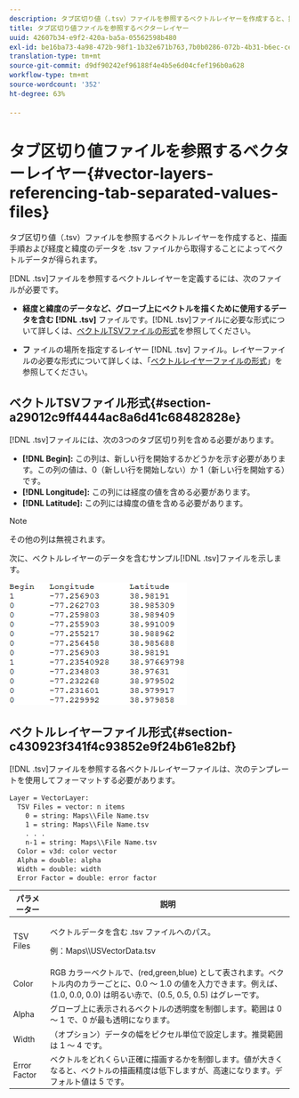 ```yaml
---
description: タブ区切り値（.tsv）ファイルを参照するベクトルレイヤーを作成すると、描画手順および経度と緯度のデータを .tsv ファイルから取得することによってベクトルデータが得られます。
title: タブ区切り値ファイルを参照するベクターレイヤー
uuid: 42607b34-e9f2-420a-ba5a-05562598b480
exl-id: be16ba73-4a98-472b-98f1-1b32e671b763,7b0b0286-072b-4b31-b6ec-ced322da5236
translation-type: tm+mt
source-git-commit: d9df90242ef96188f4e4b5e6d04cfef196b0a628
workflow-type: tm+mt
source-wordcount: '352'
ht-degree: 63%

---
```


# タブ区切り値ファイルを参照するベクターレイヤー{#vector-layers-referencing-tab-separated-values-files}

タブ区切り値（.tsv）ファイルを参照するベクトルレイヤーを作成すると、描画手順および経度と緯度のデータを .tsv ファイルから取得することによってベクトルデータが得られます。

[!DNL .tsv]ファイルを参照するベクトルレイヤーを定義するには、次のファイルが必要です。

* **経度と緯度のデータなど、グローブ上にベクトルを描くために使用するデータを含む [!DNL .tsv]** ファイルです。[!DNL .tsv]ファイルに必要な形式について詳しくは、[ベクトルTSVファイルの形式](../../../../home/c-geo-oview/c-wk-img-lyrs/c-wk-vctr-lyrs/c-tab-sep-val-files.md#section-a29012c9ff4444ac8a6d41c68482828e)を参照してください。

* **フ** ァイルの場所を指定するレイヤー [!DNL .tsv] ファイル。レイヤーファイルの必要な形式について詳しくは、「[ベクトルレイヤーファイルの形式](../../../../home/c-geo-oview/c-wk-img-lyrs/c-wk-vctr-lyrs/c-tab-sep-val-files.md#section-c430923f341f4c93852e9f24b61e82bf)」を参照してください。

## ベクトルTSVファイル形式{#section-a29012c9ff4444ac8a6d41c68482828e}

[!DNL .tsv]ファイルには、次の3つのタブ区切り列を含める必要があります。

* **[!DNL Begin]:** この列は、新しい行を開始するかどうかを示す必要があります。この列の値は、0（新しい行を開始しない）か 1（新しい行を開始する）です。
* **[!DNL Longitude]:** この列には経度の値を含める必要があります。
* **[!DNL Latitude]:** この列には緯度の値を含める必要があります。

>[!NOTE]
>
>その他の列は無視されます。

次に、ベクトルレイヤーのデータを含むサンプル[!DNL .tsv]ファイルを示します。

![](assets/tsv_vectorlayer.png)

## ベクトルレイヤーファイル形式{#section-c430923f341f4c93852e9f24b61e82bf}

[!DNL .tsv]ファイルを参照する各ベクトルレイヤーファイルは、次のテンプレートを使用してフォーマットする必要があります。

```
Layer = VectorLayer:
  TSV Files = vector: n items
    0 = string: Maps\\File Name.tsv
    1 = string: Maps\\File Name.tsv
    . . .
    n-1 = string: Maps\\File Name.tsv
  Color = v3d: color vector
  Alpha = double: alpha
  Width = double: width
  Error Factor = double: error factor
```

<table id="table_152F73536AB9403AB43854B81D6A9A15"> 
 <thead> 
  <tr> 
   <th colname="col1" class="entry"> パラメーター </th> 
   <th colname="col2" class="entry"> 説明 </th> 
  </tr> 
 </thead>
 <tbody> 
  <tr> 
   <td colname="col1"> TSV Files </td> 
   <td colname="col2"> <p>ベクトルデータを含む <span class="filepath">.tsv</span> ファイルへのパス。 </p> <p>例：<span class="filepath">Maps\\USVectorData.tsv</span> </p> </td> 
  </tr> 
  <tr> 
   <td colname="col1"> Color </td> 
   <td colname="col2"> RGB カラーベクトルで、(red,green,blue) として表されます。ベクトル内のカラーごとに、0.0 ～ 1.0 の値を入力できます。例えば、(1.0, 0.0, 0.0) は明るい赤で、(0.5, 0.5, 0.5) はグレーです。 </td> 
  </tr> 
  <tr> 
   <td colname="col1"> Alpha </td> 
   <td colname="col2"> グローブ上に表示されるベクトルの透明度を制御します。範囲は 0 ～ 1 で、0 が最も透明になります。 </td> 
  </tr> 
  <tr> 
   <td colname="col1"> Width </td> 
   <td colname="col2"> （オプション）データの幅をピクセル単位で設定します。推奨範囲は 1 ～ 4 です。 </td> 
  </tr> 
  <tr> 
   <td colname="col1"> Error Factor </td> 
   <td colname="col2"> ベクトルをどれくらい正確に描画するかを制御します。値が大きくなると、ベクトルの描画精度は低下しますが、高速になります。デフォルト値は 5 です。 </td> 
  </tr> 
 </tbody> 
</table>
